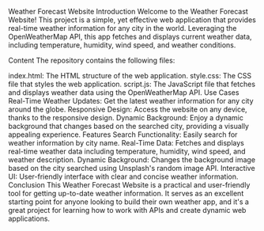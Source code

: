 Weather Forecast Website
Introduction
Welcome to the Weather Forecast Website! This project is a simple, yet effective web application that provides real-time weather information for any city in the world. Leveraging the OpenWeatherMap API, this app fetches and displays current weather data, including temperature, humidity, wind speed, and weather conditions.

Content
The repository contains the following files:

index.html: The HTML structure of the web application.
style.css: The CSS file that styles the web application.
script.js: The JavaScript file that fetches and displays weather data using the OpenWeatherMap API.
Use Cases
Real-Time Weather Updates: Get the latest weather information for any city around the globe.
Responsive Design: Access the website on any device, thanks to the responsive design.
Dynamic Background: Enjoy a dynamic background that changes based on the searched city, providing a visually appealing experience.
Features
Search Functionality: Easily search for weather information by city name.
Real-Time Data: Fetches and displays real-time weather data including temperature, humidity, wind speed, and weather description.
Dynamic Background: Changes the background image based on the city searched using Unsplash's random image API.
Interactive UI: User-friendly interface with clear and concise weather information.
Conclusion
This Weather Forecast Website is a practical and user-friendly tool for getting up-to-date weather information. It serves as an excellent starting point for anyone looking to build their own weather app, and it's a great project for learning how to work with APIs and create dynamic web applications.

